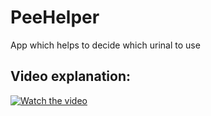 # PeeHelper
App which helps to decide which urinal to use

## Video explanation:
[![Watch the video](https://img.youtube.com/vi/IP9eWwKRqo8/maxresdefault.jpg)](https://youtu.be/IP9eWwKRqo8)
